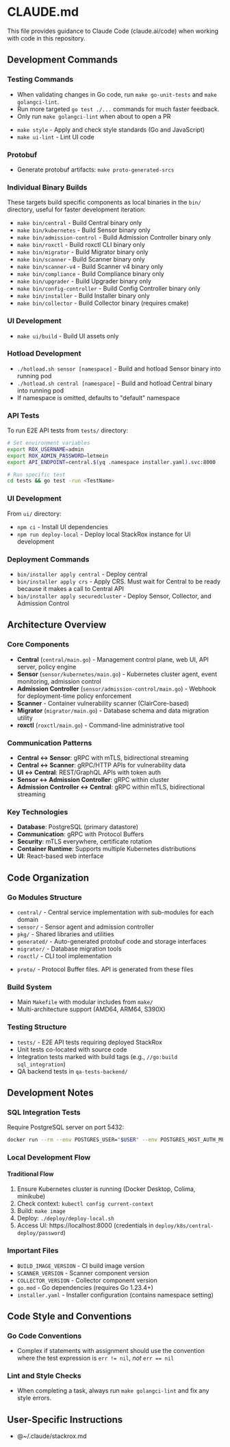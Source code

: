# CLAUDE.md

This file provides guidance to Claude Code (claude.ai/code) when working with code in this repository.

## Development Commands

### Testing Commands
* When validating changes in Go code, run `make go-unit-tests` and `make golangci-lint`.
* Run more targeted `go test ./...` commands for much faster feedback.
* Only run `make golangci-lint` when about to open a PR
- `make style` - Apply and check style standards (Go and JavaScript)
- `make ui-lint` - Lint UI code

### Protobuf

* Generate protobuf artifacts: `make proto-generated-srcs`

### Individual Binary Builds
These targets build specific components as local binaries in the `bin/` directory, useful for faster development iteration:

- `make bin/central` - Build Central binary only
- `make bin/kubernetes` - Build Sensor binary only  
- `make bin/admission-control` - Build Admission Controller binary only
- `make bin/roxctl` - Build roxctl CLI binary only
- `make bin/migrator` - Build Migrator binary only
- `make bin/scanner` - Build Scanner binary only
- `make bin/scanner-v4` - Build Scanner v4 binary only
- `make bin/compliance` - Build Compliance binary only
- `make bin/upgrader` - Build Upgrader binary only
- `make bin/config-controller` - Build Config Controller binary only
- `make bin/installer` - Build Installer binary only
- `make bin/collector` - Build Collector binary (requires cmake)

### UI Development
- `make ui/build` - Build UI assets only

### Hotload Development
- `./hotload.sh sensor [namespace]` - Build and hotload Sensor binary into running pod
- `./hotload.sh central [namespace]` - Build and hotload Central binary into running pod
- If namespace is omitted, defaults to "default" namespace

### API Tests
To run E2E API tests from `tests/` directory:
```bash
# Set environment variables
export ROX_USERNAME=admin
export ROX_ADMIN_PASSWORD=letmein
export API_ENDPOINT=central.$(yq .namespace installer.yaml).svc:8000

# Run specific test
cd tests && go test -run <TestName>
```

### UI Development
From `ui/` directory:
- `npm ci` - Install UI dependencies
- `npm run deploy-local` - Deploy local StackRox instance for UI development

### Deployment Commands
- `bin/installer apply central` - Deploy central
- `bin/installer apply crs` - Apply CRS. Must wait for Central to be ready because it makes a call to Central API
- `bin/installer apply securedcluster` - Deploy Sensor, Collector, and Admission Control

## Architecture Overview

### Core Components
- **Central** (`central/main.go`) - Management control plane, web UI, API server, policy engine
- **Sensor** (`sensor/kubernetes/main.go`) - Kubernetes cluster agent, event monitoring, admission control
- **Admission Controller** (`sensor/admission-control/main.go`) - Webhook for deployment-time policy enforcement
- **Scanner** - Container vulnerability scanner (ClairCore-based)
- **Migrator** (`migrator/main.go`) - Database schema and data migration utility
- **roxctl** (`roxctl/main.go`) - Command-line administrative tool

### Communication Patterns
- **Central ↔ Sensor**: gRPC with mTLS, bidirectional streaming
- **Central ↔ Scanner**: gRPC/HTTP APIs for vulnerability data
- **UI ↔ Central**: REST/GraphQL APIs with token auth
- **Sensor ↔ Admission Controller**: gRPC within cluster
- **Admission Controller ↔ Central**: gRPC within mTLS, bidirectional streaming

### Key Technologies
- **Database**: PostgreSQL (primary datastore)
- **Communication**: gRPC with Protocol Buffers
- **Security**: mTLS everywhere, certificate rotation
- **Container Runtime**: Supports multiple Kubernetes distributions
- **UI**: React-based web interface

## Code Organization

### Go Modules Structure
- `central/` - Central service implementation with sub-modules for each domain
- `sensor/` - Sensor agent and admission controller
- `pkg/` - Shared libraries and utilities
- `generated/` - Auto-generated protobuf code and storage interfaces
- `migrator/` - Database migration tools
- `roxctl/` - CLI tool implementation
* `proto/` - Protocol Buffer files. API is generated from these files

### Build System
- Main `Makefile` with modular includes from `make/`
- Multi-architecture support (AMD64, ARM64, S390X)

### Testing Structure
- `tests/` - E2E API tests requiring deployed StackRox
- Unit tests co-located with source code
- Integration tests marked with build tags (e.g., `//go:build sql_integration`)
- QA backend tests in `qa-tests-backend/`

## Development Notes

### SQL Integration Tests
Require PostgreSQL server on port 5432:
```bash
docker run --rm --env POSTGRES_USER="$USER" --env POSTGRES_HOST_AUTH_METHOD=trust --publish 5432:5432 docker.io/library/postgres:13
```

### Local Development Flow

#### Traditional Flow
1. Ensure Kubernetes cluster is running (Docker Desktop, Colima, minikube)
2. Check context: `kubectl config current-context`
3. Build: `make image`
4. Deploy: `./deploy/deploy-local.sh`
5. Access UI: https://localhost:8000 (credentials in `deploy/k8s/central-deploy/password`)


### Important Files
- `BUILD_IMAGE_VERSION` - CI build image version
- `SCANNER_VERSION` - Scanner component version
- `COLLECTOR_VERSION` - Collector component version
- `go.mod` - Go dependencies (requires Go 1.23.4+)
- `installer.yaml` - Installer configuration (contains namespace setting)

## Code Style and Conventions

### Go Code Conventions
* Complex if statements with assignment should use the convention where the test expression is `err != nil`, *not* `err == nil`

### Lint and Style Checks
* When completing a task, always run `make golangci-lint` and fix any style errors.

## User-Specific Instructions

- @~/.claude/stackrox.md